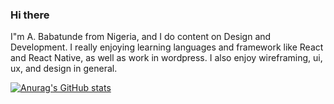 ### Hi there 

I"m A. Babatunde from Nigeria, and I do content on Design and Development. I really enjoying learning languages and framework like React and React Native, as well as work in wordpress. I also enjoy wireframing, ui, ux, and design in general.

[![Anurag's GitHub stats](https://github-readme-stats.vercel.app/api?username=tundemanias)](https://github.com/anuraghazra/github-readme-stats)
